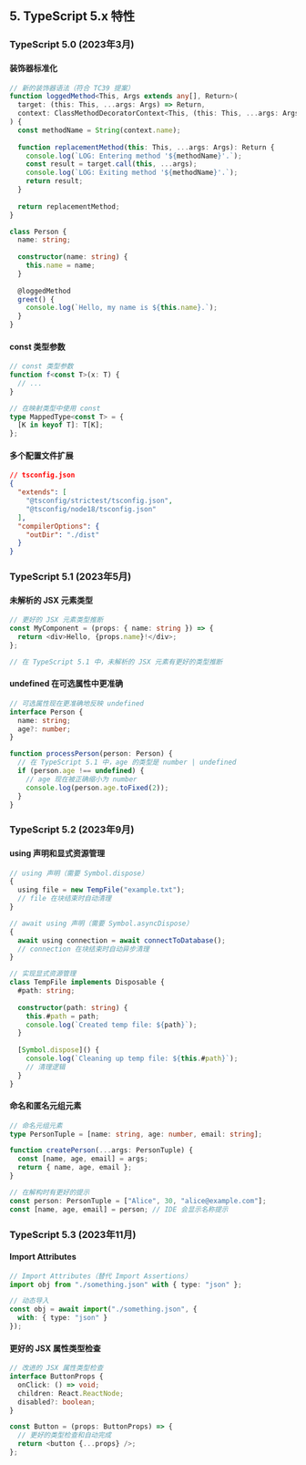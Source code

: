 ## 5. TypeScript 5.x 特性

### TypeScript 5.0 (2023年3月)

#### 装饰器标准化

```typescript
// 新的装饰器语法（符合 TC39 提案）
function loggedMethod<This, Args extends any[], Return>(
  target: (this: This, ...args: Args) => Return,
  context: ClassMethodDecoratorContext<This, (this: This, ...args: Args) => Return>
) {
  const methodName = String(context.name);
  
  function replacementMethod(this: This, ...args: Args): Return {
    console.log(`LOG: Entering method '${methodName}'.`);
    const result = target.call(this, ...args);
    console.log(`LOG: Exiting method '${methodName}'.`);
    return result;
  }
  
  return replacementMethod;
}

class Person {
  name: string;
  
  constructor(name: string) {
    this.name = name;
  }
  
  @loggedMethod
  greet() {
    console.log(`Hello, my name is ${this.name}.`);
  }
}
```

#### const 类型参数

```typescript
// const 类型参数
function f<const T>(x: T) {
  // ...
}

// 在映射类型中使用 const
type MappedType<const T> = {
  [K in keyof T]: T[K];
};
```

#### 多个配置文件扩展

```json
// tsconfig.json
{
  "extends": [
    "@tsconfig/strictest/tsconfig.json",
    "@tsconfig/node18/tsconfig.json"
  ],
  "compilerOptions": {
    "outDir": "./dist"
  }
}
```

### TypeScript 5.1 (2023年5月)

#### 未解析的 JSX 元素类型

```typescript
// 更好的 JSX 元素类型推断
const MyComponent = (props: { name: string }) => {
  return <div>Hello, {props.name}!</div>;
};

// 在 TypeScript 5.1 中，未解析的 JSX 元素有更好的类型推断
```

#### undefined 在可选属性中更准确

```typescript
// 可选属性现在更准确地反映 undefined
interface Person {
  name: string;
  age?: number;
}

function processPerson(person: Person) {
  // 在 TypeScript 5.1 中，age 的类型是 number | undefined
  if (person.age !== undefined) {
    // age 现在被正确缩小为 number
    console.log(person.age.toFixed(2));
  }
}
```

### TypeScript 5.2 (2023年9月)

#### using 声明和显式资源管理

```typescript
// using 声明（需要 Symbol.dispose）
{
  using file = new TempFile("example.txt");
  // file 在块结束时自动清理
}

// await using 声明（需要 Symbol.asyncDispose）
{
  await using connection = await connectToDatabase();
  // connection 在块结束时自动异步清理
}

// 实现显式资源管理
class TempFile implements Disposable {
  #path: string;
  
  constructor(path: string) {
    this.#path = path;
    console.log(`Created temp file: ${path}`);
  }
  
  [Symbol.dispose]() {
    console.log(`Cleaning up temp file: ${this.#path}`);
    // 清理逻辑
  }
}
```

#### 命名和匿名元组元素

```typescript
// 命名元组元素
type PersonTuple = [name: string, age: number, email: string];

function createPerson(...args: PersonTuple) {
  const [name, age, email] = args;
  return { name, age, email };
}

// 在解构时有更好的提示
const person: PersonTuple = ["Alice", 30, "alice@example.com"];
const [name, age, email] = person; // IDE 会显示名称提示
```

### TypeScript 5.3 (2023年11月)

#### Import Attributes

```typescript
// Import Attributes（替代 Import Assertions）
import obj from "./something.json" with { type: "json" };

// 动态导入
const obj = await import("./something.json", { 
  with: { type: "json" } 
});
```

#### 更好的 JSX 属性类型检查

```typescript
// 改进的 JSX 属性类型检查
interface ButtonProps {
  onClick: () => void;
  children: React.ReactNode;
  disabled?: boolean;
}

const Button = (props: ButtonProps) => {
  // 更好的类型检查和自动完成
  return <button {...props} />;
};
```